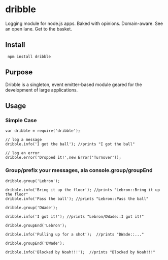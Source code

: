 dribble
============

Logging module for node.js apps.  Baked with opinions.  Domain-aware.  See an open lane.  Get to the basket.   

## Install
     npm install dribble
     
## Purpose
Dribble is a singleton, event emitter-based module geared for the development of large applications.   

## Usage

### Simple Case

    var dribble = require('dribble');
    
    // log a message
    dribble.info('I got the ball'); //prints "I got the ball"
    
    // log an error
    dribble.error('Dropped it!',new Error('Turnover'));
    
### Group/prefix your messages, ala console.group/groupEnd

    dribble.group('Lebron');
    
    dribble.info('Bring it up the floor'); //prints "Lebron::Bring it up the floor"
    dribble.info('Pass the ball'); //prints "Lebron::Pass the ball"
    
    dribble.group('DWade');
    
    dribble.info('I got it!'); //prints "Lebron/DWade::I got it!"
    
    dribble.groupEnd('Lebron');
    
    dribble.info('Pulling up for a shot');  //prints "DWade::..."
    
    dribble.groupEnd('DWade');
    
    dribble.info('Blocked by Noah!!!');  //prints "Blocked by Noah!!!"

